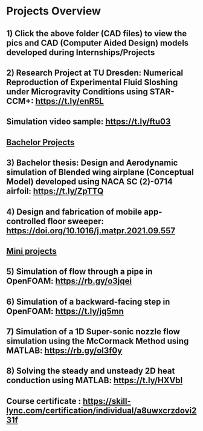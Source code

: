 # Projects Overview

## 1) Click the above folder (CAD files) to view the pics and CAD (Computer Aided Design) models developed during Internships/Projects

## 2) Research Project at TU Dresden: Numerical Reproduction of Experimental Fluid Sloshing under Microgravity Conditions using STAR-CCM+: https://t.ly/enR5L
## Simulation video sample: https://t.ly/ftu03

## <ins>Bachelor Projects</ins>
## 3) Bachelor thesis: Design and Aerodynamic simulation of Blended wing airplane (Conceptual Model) developed using NACA SC (2)-0714 airfoil: https://t.ly/ZpTTQ
## 4) Design and fabrication of mobile app-controlled floor sweeper: https://doi.org/10.1016/j.matpr.2021.09.557

## <ins>Mini projects</ins>
## 5) Simulation of flow through a pipe in OpenFOAM: https://rb.gy/o3jqei
## 6) Simulation of a backward-facing step in OpenFOAM: https://t.ly/jq5mn
## 7) Simulation of a 1D Super-sonic nozzle flow simulation using the McCormack Method using MATLAB: https://rb.gy/ol3f0y
## 8) Solving the steady and unsteady 2D heat conduction using MATLAB: https://t.ly/HXVbI
## Course certificate : https://skill-lync.com/certification/individual/a8uwxcrzdovi231f


